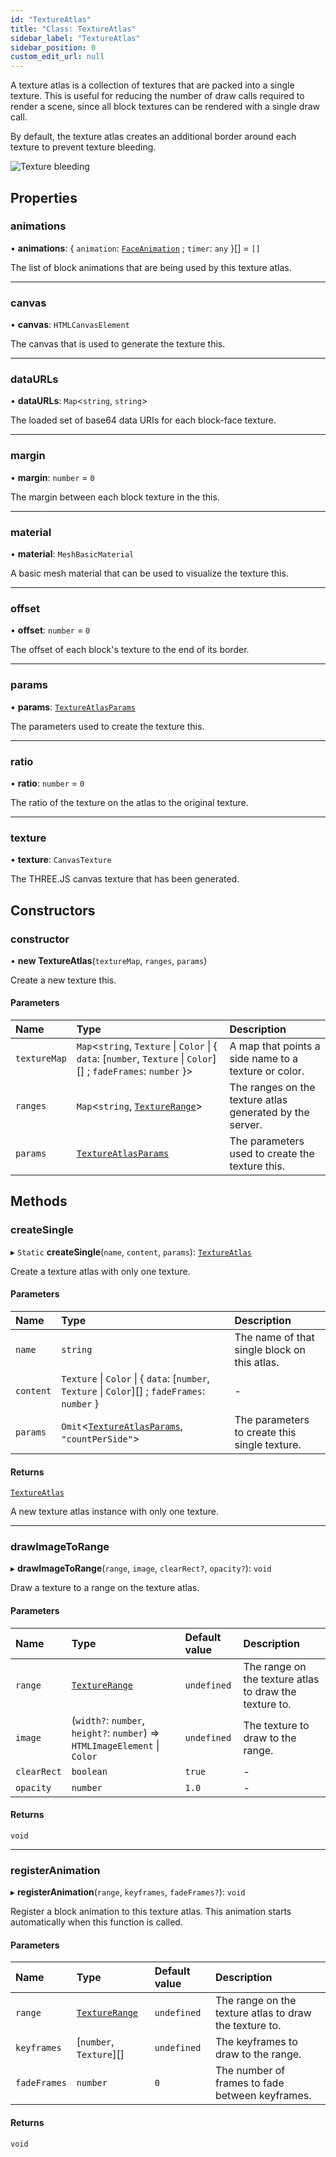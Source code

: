 ```yaml
---
id: "TextureAtlas"
title: "Class: TextureAtlas"
sidebar_label: "TextureAtlas"
sidebar_position: 0
custom_edit_url: null
---
```


A texture atlas is a collection of textures that are packed into a single texture.
This is useful for reducing the number of draw calls required to render a scene, since
all block textures can be rendered with a single draw call.

By default, the texture atlas creates an additional border around each texture to prevent
texture bleeding.

![Texture bleeding](/img/docs/texture-bleeding.png)

## Properties

### animations

• **animations**: { `animation`: [`FaceAnimation`](FaceAnimation.md) ; `timer`: `any`  }[] = `[]`

The list of block animations that are being used by this texture atlas.

___

### canvas

• **canvas**: `HTMLCanvasElement`

The canvas that is used to generate the texture this.

___

### dataURLs

• **dataURLs**: `Map`<`string`, `string`\>

The loaded set of base64 data URIs for each block-face texture.

___

### margin

• **margin**: `number` = `0`

The margin between each block texture in the this.

___

### material

• **material**: `MeshBasicMaterial`

A basic mesh material that can be used to visualize the texture this.

___

### offset

• **offset**: `number` = `0`

The offset of each block's texture to the end of its border.

___

### params

• **params**: [`TextureAtlasParams`](../modules.md#textureatlasparams)

The parameters used to create the texture this.

___

### ratio

• **ratio**: `number` = `0`

The ratio of the texture on the atlas to the original texture.

___

### texture

• **texture**: `CanvasTexture`

The THREE.JS canvas texture that has been generated.

## Constructors

### constructor

• **new TextureAtlas**(`textureMap`, `ranges`, `params`)

Create a new texture this.

#### Parameters

| Name | Type | Description |
| :------ | :------ | :------ |
| `textureMap` | `Map`<`string`, `Texture` \| `Color` \| { `data`: [`number`, `Texture` \| `Color`][] ; `fadeFrames`: `number`  }\> | A map that points a side name to a texture or color. |
| `ranges` | `Map`<`string`, [`TextureRange`](../modules.md#texturerange)\> | The ranges on the texture atlas generated by the server. |
| `params` | [`TextureAtlasParams`](../modules.md#textureatlasparams) | The parameters used to create the texture this. |

## Methods

### createSingle

▸ `Static` **createSingle**(`name`, `content`, `params`): [`TextureAtlas`](TextureAtlas.md)

Create a texture atlas with only one texture.

#### Parameters

| Name | Type | Description |
| :------ | :------ | :------ |
| `name` | `string` | The name of that single block on this atlas. |
| `content` | `Texture` \| `Color` \| { `data`: [`number`, `Texture` \| `Color`][] ; `fadeFrames`: `number`  } | - |
| `params` | `Omit`<[`TextureAtlasParams`](../modules.md#textureatlasparams), ``"countPerSide"``\> | The parameters to create this single texture. |

#### Returns

[`TextureAtlas`](TextureAtlas.md)

A new texture atlas instance with only one texture.

___

### drawImageToRange

▸ **drawImageToRange**(`range`, `image`, `clearRect?`, `opacity?`): `void`

Draw a texture to a range on the texture atlas.

#### Parameters

| Name | Type | Default value | Description |
| :------ | :------ | :------ | :------ |
| `range` | [`TextureRange`](../modules.md#texturerange) | `undefined` | The range on the texture atlas to draw the texture to. |
| `image` | (`width?`: `number`, `height?`: `number`) => `HTMLImageElement` \| `Color` | `undefined` | The texture to draw to the range. |
| `clearRect` | `boolean` | `true` | - |
| `opacity` | `number` | `1.0` | - |

#### Returns

`void`

___

### registerAnimation

▸ **registerAnimation**(`range`, `keyframes`, `fadeFrames?`): `void`

Register a block animation to this texture atlas. This animation starts automatically when this function is called.

#### Parameters

| Name | Type | Default value | Description |
| :------ | :------ | :------ | :------ |
| `range` | [`TextureRange`](../modules.md#texturerange) | `undefined` | The range on the texture atlas to draw the texture to. |
| `keyframes` | [`number`, `Texture`][] | `undefined` | The keyframes to draw to the range. |
| `fadeFrames` | `number` | `0` | The number of frames to fade between keyframes. |

#### Returns

`void`
